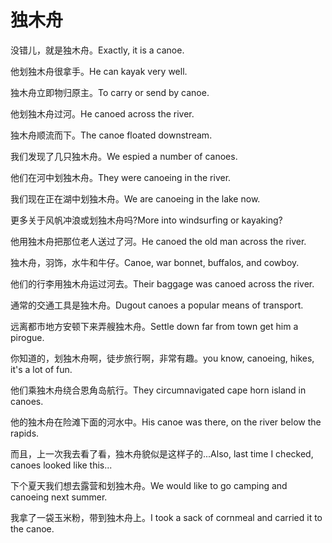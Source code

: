 # 独木舟

<p><span class="chinese">没错儿，就是独木舟。</span><span class="english">Exactly, it is a canoe.</span></p>

<p><span class="chinese">他划独木舟很拿手。</span><span class="english">He can kayak very well.</span></p>

<p><span class="chinese">独木舟立即物归原主。</span><span class="english">To carry or send by canoe.</span></p>

<p><span class="chinese">他划独木舟过河。</span><span class="english">He canoed across the river.</span></p>

<p><span class="chinese">独木舟顺流而下。</span><span class="english">The canoe floated downstream.</span></p>

<p><span class="chinese">我们发现了几只独木舟。</span><span class="english">We espied a number of canoes.</span></p>

<p><span class="chinese">他们在河中划独木舟。</span><span class="english">They were canoeing in the river.</span></p>

<p><span class="chinese">我们现在正在湖中划独木舟。</span><span class="english">We are canoeing in the lake now.</span></p>

<p><span class="chinese">更多关于风帆冲浪或划独木舟吗?</span><span class="english">More into windsurfing or kayaking?</span></p>

<p><span class="chinese">他用独木舟把那位老人送过了河。</span><span class="english">He canoed the old man across the river.</span></p>

<p><span class="chinese">独木舟，羽饰，水牛和牛仔。</span><span class="english">Canoe, war bonnet, buffalos, and cowboy.</span></p>

<p><span class="chinese">他们的行李用独木舟运过河去。</span><span class="english">Their baggage was canoed across the river.</span></p>

<p><span class="chinese">通常的交通工具是独木舟。</span><span class="english">Dugout canoes a popular means of transport.</span></p>

<p><span class="chinese">远离都市地方安顿下来弄艘独木舟。</span><span class="english">Settle down far from town get him a pirogue.</span></p>

<p><span class="chinese">你知道的，划独木舟啊，徒步旅行啊，非常有趣。</span><span class="english">you know, canoeing, hikes, it's a lot of fun.</span></p>

<p><span class="chinese">他们乘独木舟绕合恩角岛航行。</span><span class="english">They circumnavigated cape horn island in canoes.</span></p>

<p><span class="chinese">他的独木舟在险滩下面的河水中。</span><span class="english">His canoe was there, on the river below the rapids.</span></p>

<p><span class="chinese">而且，上一次我去看了看，独木舟貌似是这样子的...</span><span class="english">Also, last time I checked, canoes looked like this...</span></p>

<p><span class="chinese">下个夏天我们想去露营和划独木舟。</span><span class="english">We would like to go camping and canoeing next summer.</span></p>

<p><span class="chinese">我拿了一袋玉米粉，带到独木舟上。</span><span class="english">I took a sack of cornmeal and carried it to the canoe.</span></p>

